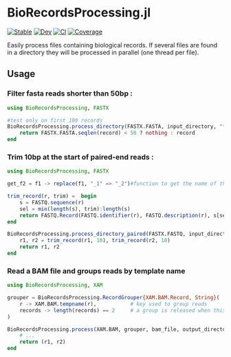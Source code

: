 # BioRecordsProcessing.jl

[![Stable](https://img.shields.io/badge/docs-stable-blue.svg)](https://jonathanBieler.github.io/BioRecordsProcessing.jl/stable)
[![Dev](https://img.shields.io/badge/docs-dev-blue.svg)](https://jonathanBieler.github.io/BioRecordsProcessing.jl/dev)
[![CI](https://github.com/jonathanBieler/BioRecordsProcessing.jl/actions/workflows/CI.yml/badge.svg)](https://github.com/jonathanBieler/BioRecordsProcessing.jl/actions/workflows/CI.yml)
[![Coverage](https://codecov.io/gh/jonathanBieler/BioRecordsProcessing.jl/branch/master/graph/badge.svg)](https://codecov.io/gh/jonathanBieler/BioRecordsProcessing.jl)

Easily process files containing biological records. If several files are found in a directory
they will be processed in parallel (one thread per file).

## Usage

### Filter fasta reads shorter than 50bp :

```julia
using BioRecordsProcessing, FASTX

#test only on first 100 records
BioRecordsProcessing.process_directory(FASTX.FASTA, input_directory, "*.fa", output_directory; max_records=100) do record
    return FASTX.FASTA.seqlen(record) < 50 ? nothing : record
end
```

### Trim 10bp at the start of paired-end reads :

```julia
using BioRecordsProcessing, FASTX

get_f2 = f1 -> replace(f1, "_1" => "_2")#function to get the name of the file containing second reads

trim_record(r, trim) =  begin 
    s = FASTQ.sequence(r)
    sel = min(length(s), trim):length(s)
    return FASTQ.Record(FASTQ.identifier(r), FASTQ.description(r), s[sel], FASTQ.quality(r)[sel])
end

BioRecordsProcessing.process_directory_paired(FASTX.FASTQ, input_directory, "*_1.fastq", get_f2, output_directory) do r1,r2
    r1, r2 = trim_record(r1, 10), trim_record(r2, 10)
    return r1, r2
end
```

### Read a BAM file and groups reads by template name

```julia
using BioRecordsProcessing, XAM

grouper = BioRecordsProcessing.RecordGrouper{XAM.BAM.Record, String}(
    r -> XAM.BAM.tempname(r),           # key used to group reads 
    records -> length(records) == 2     # a group is released when this condition is met
)

BioRecordsProcessing.process(XAM.BAM, grouper, bam_file, output_directory) do r1,r2
    # ... 
    return (r1, r2)
end
```
